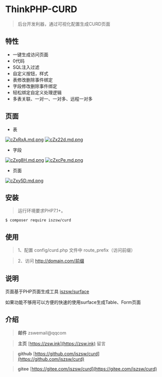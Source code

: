 # ThinkPHP-CURD

> 后台开发利器，通过可视化配置生成CURD页面

## 特性

- 一键生成访问页面
- 0代码
- SQL注入过滤
- 自定义按钮，样式
- 表修改删除事件绑定
- 字段修改删除事件绑定
- 轻松绑定自定义处理逻辑
- 多表关联、一对一、一对多、远程一对多


## 页面

- 表

[![cZxRxA.md.png](https://z3.ax1x.com/2021/04/02/cZxRxA.md.png)](https://imgtu.com/i/cZxRxA)
[![cZx22d.md.png](https://z3.ax1x.com/2021/04/02/cZx22d.md.png)](https://imgtu.com/i/cZx22d)

- 字段

[![cZxg8H.md.png](https://z3.ax1x.com/2021/04/02/cZxg8H.md.png)](https://imgtu.com/i/cZxg8H)
[![cZxcPe.md.png](https://z3.ax1x.com/2021/04/02/cZxcPe.md.png)](https://imgtu.com/i/cZxcPe)

- 页面

[![cZxy5D.md.png](https://z3.ax1x.com/2021/04/02/cZxy5D.md.png)](https://imgtu.com/i/cZxy5D)


## 安装

> 运行环境要求PHP7.1+。

```shell
$ composer require iszsw/curd
```

## 使用
> 1、配置 config/curd.php 文件中 route_prefix（访问前缀）

> 2、访问 http://domain.com/前缀


## 说明

页面基于PHP页面生成工具 [iszsw/surface](https://gitee.com/iszsw/surface) 

如果功能不够用可以方便的快速的使用surface生成Table、Form页面

## 介绍

> **邮件** zswemail@qqcom

> **主页**  [https://zsw.ink](https://zsw.ink) 留言

> **github**  [https://github.com/iszsw/curd](https://github.com/iszsw/curd)

> **gitee**  [https://gitee.com/iszsw/curd](https://gitee.com/iszsw/curd)
